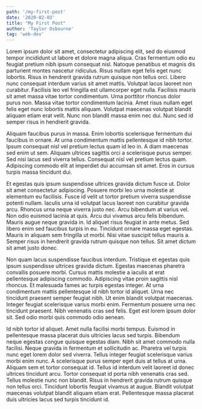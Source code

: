 ```yaml
---
path: '/my-first-post'
date: '2020-02-03'
title: "My First Post"
author: 'Taylor Osbourne'
tag: 'web-dev'
---
```


Lorem ipsum dolor sit amet, consectetur adipiscing elit, sed do eiusmod tempor incididunt ut labore et dolore magna aliqua. Cras fermentum odio eu feugiat pretium nibh ipsum consequat nisl. Natoque penatibus et magnis dis parturient montes nascetur ridiculus. Risus nullam eget felis eget nunc lobortis. Risus in hendrerit gravida rutrum quisque non tellus orci. Libero nunc consequat interdum varius sit amet mattis. Volutpat lacus laoreet non curabitur. Facilisis leo vel fringilla est ullamcorper eget nulla. Facilisis mauris sit amet massa vitae tortor condimentum. Urna porttitor rhoncus dolor purus non. Massa vitae tortor condimentum lacinia. Amet risus nullam eget felis eget nunc lobortis mattis aliquam. Volutpat maecenas volutpat blandit aliquam etiam erat velit. Nunc non blandit massa enim nec dui. Nunc sed id semper risus in hendrerit gravida.

Aliquam faucibus purus in massa. Enim lobortis scelerisque fermentum dui faucibus in ornare. At urna condimentum mattis pellentesque id nibh tortor. Ipsum consequat nisl vel pretium lectus quam id leo in. A diam maecenas sed enim ut sem. Aliquam ultrices sagittis orci a scelerisque purus semper. Sed nisi lacus sed viverra tellus. Consequat nisl vel pretium lectus quam. Adipiscing commodo elit at imperdiet dui accumsan sit amet. Eros in cursus turpis massa tincidunt dui.

Et egestas quis ipsum suspendisse ultrices gravida dictum fusce ut. Dolor sit amet consectetur adipiscing. Posuere morbi leo urna molestie at elementum eu facilisis. Fusce id velit ut tortor pretium viverra suspendisse potenti nullam. Iaculis urna id volutpat lacus laoreet non curabitur gravida arcu. Rhoncus urna neque viverra justo nec. Arcu bibendum at varius vel. Non odio euismod lacinia at quis. Arcu dui vivamus arcu felis bibendum. Mauris augue neque gravida in. Id aliquet risus feugiat in ante metus. Sed libero enim sed faucibus turpis in eu. Tincidunt ornare massa eget egestas. Mauris in aliquam sem fringilla ut morbi. Nisi vitae suscipit tellus mauris a. Semper risus in hendrerit gravida rutrum quisque non tellus. Sit amet dictum sit amet justo donec.

Non quam lacus suspendisse faucibus interdum. Tristique et egestas quis ipsum suspendisse ultrices gravida dictum. Egestas maecenas pharetra convallis posuere morbi. Cursus mattis molestie a iaculis at erat pellentesque adipiscing commodo. Adipiscing vitae proin sagittis nisl rhoncus. Et malesuada fames ac turpis egestas integer. At urna condimentum mattis pellentesque id nibh tortor id aliquet. Urna nec tincidunt praesent semper feugiat nibh. Ut enim blandit volutpat maecenas. Integer feugiat scelerisque varius morbi enim. Fermentum posuere urna nec tincidunt praesent. Nibh venenatis cras sed felis. Eget est lorem ipsum dolor sit. Sed odio morbi quis commodo odio aenean.

Id nibh tortor id aliquet. Amet nulla facilisi morbi tempus. Euismod in pellentesque massa placerat duis ultricies lacus sed turpis. Bibendum neque egestas congue quisque egestas diam. Nibh sit amet commodo nulla facilisi. Neque gravida in fermentum et sollicitudin ac. Pharetra vel turpis nunc eget lorem dolor sed viverra. Tellus integer feugiat scelerisque varius morbi enim nunc. A scelerisque purus semper eget duis at tellus at urna. Aliquam sem et tortor consequat id. Tellus id interdum velit laoreet id donec ultrices tincidunt arcu. Tortor consequat id porta nibh venenatis cras sed. Tellus molestie nunc non blandit. Risus in hendrerit gravida rutrum quisque non tellus orci. Tincidunt lobortis feugiat vivamus at augue. Blandit volutpat maecenas volutpat blandit aliquam etiam erat. Pellentesque massa placerat duis ultricies lacus sed turpis tincidunt id.

